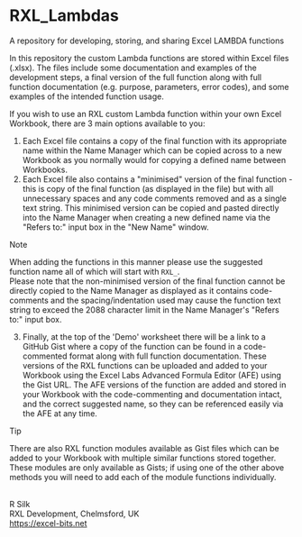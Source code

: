 # RXL_Lambdas
A repository for developing, storing, and sharing Excel LAMBDA functions

In this repository the custom Lambda functions are stored within Excel files (.xlsx). The files include some documentation and examples of the development steps, a final version of the full function along with full function documentation (e.g. purpose, parameters, error codes), and some examples of the intended function usage.

If you wish to use an RXL custom Lambda function within your own Excel Workbook, there are 3 main options available to you:
1. Each Excel file contains a copy of the final function with its appropriate name within the Name Manager which can be copied across to a new Workbook as you normally would for copying a defined name between Workbooks.
2. Each Excel file also contains a "minimised" version of the final function - this is copy of the final function (as displayed in the file) but with all unnecessary spaces and any code comments removed and as a single text string. This minimised version can be copied and pasted directly into the Name Manager when creating a new defined name via the "Refers to:" input box in the "New Name" window.
> [!NOTE]
> When adding the functions in this manner please use the suggested function name all of which will start with `RXL_`.\
> Please note that the non-minimised version of the final function cannot be directly copied to the Name Manager as displayed as it contains code-comments and the spacing/indentation used may cause the function text string to exceed the 2088 character limit in the Name Manager's "Refers to:" input box.
3. Finally, at the top of the 'Demo' worksheet there will be a link to a GitHub Gist where a copy of the function can be found in a code-commented format along with full function documentation. These versions of the RXL functions can be uploaded and added to your Workbook using the Excel Labs Advanced Formula Editor (AFE) using the Gist URL. The AFE versions of the function are added and stored in your Workbook with the code-commenting and documentation intact, and the correct suggested name, so they can be referenced easily via the AFE at any time.
> [!TIP]
> There are also RXL function modules available as Gist files which can be added to your Workbook with multiple similar functions stored together. These modules are only available as Gists; if using one of the other above methods you will need to add each of the module functions individually. 

\
R Silk\
RXL Development, Chelmsford, UK\
https://excel-bits.net
